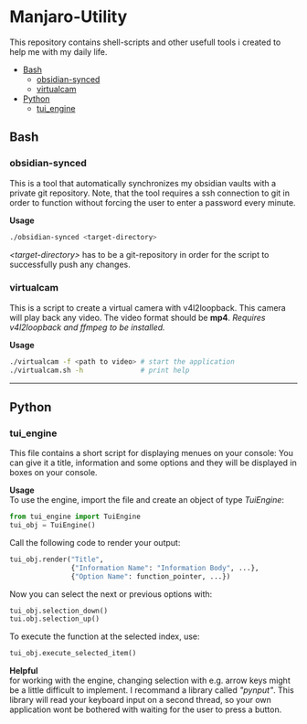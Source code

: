 # Manjaro-Utility
This repository contains shell-scripts and other usefull tools i created to help me with my daily life.

- [Bash](#bash)
  - [obsidian-synced](#obsidian-synced)  
  - [virtualcam](#virtualcam)
- [Python](#python)
  - [tui_engine](#tui_engine) 

## Bash

### obsidian-synced
This is a tool that automatically synchronizes my obsidian vaults with a private git repository.
Note, that the tool requires a ssh connection to git in order to function without forcing the user to enter 
a password every minute.

**Usage**
```bash
./obsidian-synced <target-directory>
```
*\<target-directory\>* has to be a git-repository in order for the script to successfully push any changes. 

### virtualcam
This is a script to create a virtual camera with v4l2loopback.
This camera will play back any video.
The video format should be **mp4**.
*Requires v4l2loopback and ffmpeg to be installed.*

**Usage**
```bash
./virtualcam -f <path to video> # start the application
./virtualcam.sh -h              # print help
```

--- 

## Python

### tui_engine
This file contains a short script for displaying menues on your console:
You can give it a title, information and some options and they will be displayed in boxes on your console.

**Usage**\
To use the engine, import the file and 
create an object of type *TuiEngine*:
```python
from tui_engine import TuiEngine
tui_obj = TuiEngine()
```

Call the following code to render your output:
```python
tui_obj.render("Title", 
               {"Information Name": "Information Body", ...}, 
               {"Option Name": function_pointer, ...})
```

Now you can select the next or previous options with:
```python
tui_obj.selection_down()
tui.obj.selection_up()
```

To execute the function at the selected index, use:
```python
tui_obj.execute_selected_item()
```
**Helpful**\
for working with the engine, changing selection with e.g. arrow keys might be a little
difficult to implement.
I recommand a library called *"pynput"*.
This library will read your keyboard input 
on a second thread, so your own application wont be bothered with waiting for the user to press a button.



